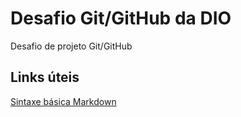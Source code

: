 # Desafio Git/GitHub da DIO
Desafio de projeto Git/GitHub

## Links úteis
[Sintaxe básica Markdown](https://www.markdownguide.org/basic-syntax/)
